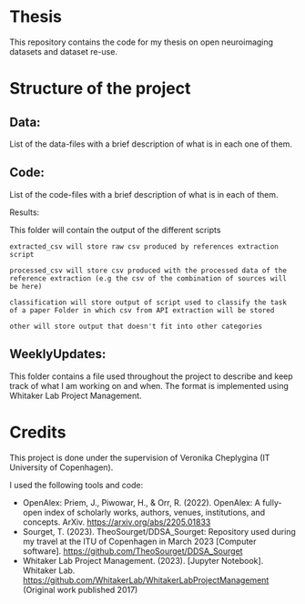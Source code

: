 # Thesis
This repository contains the code for my thesis on open neuroimaging datasets and dataset re-use.

# Structure of the project
## Data:
List of the data-files with a brief description of what is in each one of them. 


## Code:
List of the code-files with a brief description of what is in each of them. 

Results:

This folder will contain the output of the different scripts

    extracted_csv will store raw csv produced by references extraction script

    processed_csv will store csv produced with the processed data of the reference extraction (e.g the csv of the combination of sources will be here)

    classification will store output of script used to classify the task of a paper Folder in which csv from API extraction will be stored

    other will store output that doesn't fit into other categories

## WeeklyUpdates: 
This folder contains a file used throughout the project to describe and keep track of what I am working on and when. The format is implemented using Whitaker Lab Project Management. 


# Credits 
This project is done under the supervision of Veronika Cheplygina (IT University of Copenhagen). 

I used the following tools and code: 
- OpenAlex: Priem, J., Piwowar, H., & Orr, R. (2022). OpenAlex: A fully-open index of scholarly works, authors, venues, institutions, and concepts. ArXiv. https://arxiv.org/abs/2205.01833
- Sourget, T. (2023). TheoSourget/DDSA_Sourget: Repository used during my travel at the ITU of Copenhagen in March 2023 [Computer software]. https://github.com/TheoSourget/DDSA_Sourget
- Whitaker Lab Project Management. (2023). [Jupyter Notebook]. Whitaker Lab. https://github.com/WhitakerLab/WhitakerLabProjectManagement (Original work published 2017)